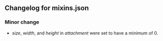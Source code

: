 ## Changelog for mixins.json

### Minor change

* *size*, *width*, and *height* in *attachment* were set to have a minimum of 0.
